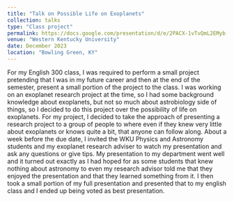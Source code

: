 ```yaml
---
title: "Talk on Possible Life on Exoplanets"
collection: talks
type: "Class project"
permalink: https://docs.google.com/presentation/d/e/2PACX-1vTvQmL2EMyb-hF2Ygd14t4LOffEq71QVOcsxJRAkIW2u0icCIeWyKe0GiAjFuHmXusnu6fIouaD6PaM/pub?start=true&loop=false&delayms=60000
venue: "Western Kentucky University"
date: December 2023
location: "Bowling Green, KY"
---
```


For my English 300 class, I was required to perform a small project pretending that I was in my future career and then at the end of the semester, present a small portion of the project to the class. I was working on an exoplanet research project at the time, so I had some background knowledge about exoplanets, but not so much about astrobiology side of things, so I decided to do this project over the possibility of life on exoplanets. For my project, I decided to take the approach of presenting a research project to a group of people to where even if they knew very little about exoplanets or knows quite a bit, that anyone can follow along. About a week before the due date, I invited the WKU Physics and Astronomy students and my exoplanet research adviser to watch my presentation and ask any questions or give tips. My presentation to my department went well and it turned out exactly as I had hoped for as some students that knew nothing about astronomy to even my research advisor told me that they enjoyed the presentation and that they learned something from it. I then took a small portion of my full presentation and presented that to my english class and I ended up being voted as best presentation.
